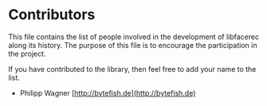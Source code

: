 # Contributors #

This file contains the list of people involved in the development
of libfacerec along its history. The purpose of this file is to 
encourage the participation in the project.  

If you have contributed to the library, then feel free to add your 
name to the list.

* Philipp Wagner [http://bytefish.de](http://bytefish.de)
